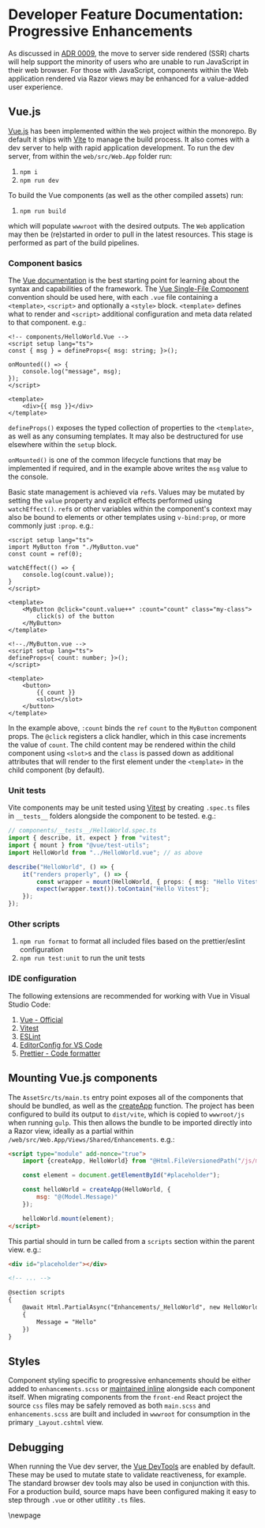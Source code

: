 # Developer Feature Documentation: Progressive Enhancements

As discussed in [ADR 0009](../architecture/decisions/0009-js-library.md), the move to server side rendered (SSR) charts will help support the minority of users who are unable to run JavaScript in their web browser. For those with JavaScript, components within the Web application rendered via Razor views may be enhanced for a value-added user experience.

## Vue.js

[Vue.js](https://vuejs.org/) has been implemented within the `Web` project within the monorepo. By default it ships with [Vite](https://vite.dev/) to manage the build process. It also comes with a dev server to help with rapid application development. To run the dev server, from within the `web/src/Web.App` folder run:

1. `npm i`
2. `npm run dev`

To build the Vue components (as well as the other compiled assets) run:

1. `npm run build`

which will populate `wwwroot` with the desired outputs. The `Web` application may then be (re)started in order to pull in the latest resources. This stage is performed as part of the build pipelines.

### Component basics

The [Vue documentation](https://vuejs.org/guide/essentials/template-syntax.html) is the best starting point for learning about the syntax and capabilities of the framework. The [Vue Single-File Component](https://vuejs.org/api/sfc-spec.html) convention should be used here, with each `.vue` file containing a `<template>`, `<script>` and optionally a `<style>` block. `<template>` defines what to render and `<script>` additional configuration and meta data related to that component. e.g.:

```vue
<!-- components/HelloWorld.Vue -->
<script setup lang="ts">
const { msg } = defineProps<{ msg: string; }>();

onMounted(() => {
    console.log("message", msg);
});
</script>

<template>
    <div>{{ msg }}</div>
</template>
```

`defineProps()` exposes the typed collection of properties to the `<template>`, as well as any consuming templates. It may also be destructured for use elsewhere within the `setup` block.

`onMounted()` is one of the common lifecycle functions that may be implemented if required, and in the example above writes the `msg` value to the console.

Basic state management is achieved via `ref`s. Values may be mutated by setting the `value` property and explicit effects performed using `watchEffect()`. `ref`s or other variables within the component's context may also be bound to elements or other templates using `v-bind:prop`, or more commonly just `:prop`. e.g.:

```vue
<script setup lang="ts">
import MyButton from "./MyButton.vue"
const count = ref(0);

watchEffect(() => {
    console.log(count.value));
}
</script>

<template>
    <MyButton @click="count.value++" :count="count" class="my-class">
        click(s) of the button
    </MyButton>
</template>
```

```vue
<!--./MyButton.vue -->
<script setup lang="ts">
defineProps<{ count: number; }>();
</script>

<template>
    <button>
        {{ count }}
        <slot></slot>
    </button>
</template>
```

In the example above, `:count` binds the `ref` `count` to the `MyButton` component props. The `@click` registers a click handler, which in this case increments the value of `count`. The child content may be rendered within the child component using `<slot>`s and the `class` is passed down as additional attributes that will render to the first element under the `<template>` in the child component (by default).

### Unit tests

Vite components may be unit tested using [Vitest](https://vitest.dev/) by creating `.spec.ts` files in `__tests__` folders alongside the component to be tested. e.g.:

```ts
// components/__tests__/HelloWorld.spec.ts
import { describe, it, expect } from "vitest";
import { mount } from "@vue/test-utils";
import HelloWorld from "../HelloWorld.vue"; // as above

describe("HelloWorld", () => {
    it("renders properly", () => {
        const wrapper = mount(HelloWorld, { props: { msg: "Hello Vitest" } });
        expect(wrapper.text()).toContain("Hello Vitest");
    });
});
```

### Other scripts

1. `npm run format` to format all included files based on the prettier/eslint configuration
2. `npm run test:unit` to run the unit tests

### IDE configuration

The following extensions are recommended for working with Vue in Visual Studio Code:

1. [Vue - Official](https://marketplace.visualstudio.com/items?itemName=Vue.volar)
2. [Vitest](https://marketplace.visualstudio.com/items?itemName=vitest.explorer)
3. [ESLint](https://marketplace.visualstudio.com/items?itemName=dbaeumer.vscode-eslint)
4. [EditorConfig for VS Code](https://marketplace.visualstudio.com/items?itemName=EditorConfig.EditorConfig)
5. [Prettier - Code formatter](https://marketplace.visualstudio.com/items?itemName=esbenp.prettier-vscode)

## Mounting Vue.js components

The `AssetSrc/ts/main.ts` entry point exposes all of the components that should be bundled, as well as the [createApp](https://vuejs.org/api/application.html#createapp) function. The project has been configured to build its output to `dist/vite`, which is copied to `wwwroot/js` when running `gulp`. This then allows the bundle to be imported directly into a Razor view, ideally as a partial within `/web/src/Web.App/Views/Shared/Enhancements`. e.g.:

```html
<script type="module" add-nonce="true">
    import {createApp, HelloWorld} from "@Html.FileVersionedPath("/js/main.js")";

    const element = document.getElementById("#placeholder");

    const helloWorld = createApp(HelloWorld, {
        msg: "@(Model.Message)"
    });

    helloWorld.mount(element);
</script>
```

This partial should in turn be called from a `scripts` section within the parent view. e.g.:

```html
<div id="placeholder"></div>

<!-- ... -->

@section scripts
{
    @await Html.PartialAsync("Enhancements/_HelloWorld", new HelloWorldViewModel
    {
        Message = "Hello"
    })
}
```

## Styles

Component styling specific to progressive enhancements should be either added to `enhancements.scss` or [maintained inline](https://vuejs.org/api/sfc-css-features.html) alongside each component itself. When migrating components from the `front-end` React project the source `css` files may be safely removed as both `main.scss` and `enhancements.scss` are built and included in `wwwroot` for consumption in the primary `_Layout.cshtml` view.

## Debugging

When running the Vue dev server, the [Vue DevTools](https://devtools.vuejs.org/) are enabled by default. These may be used to mutate state to validate reactiveness, for example. The standard browser dev tools may also be used in conjunction with this. For a production build, source maps have been configured making it easy to step through `.vue` or other utlitity `.ts` files.

<!-- Leave the rest of this page blank -->
\newpage
